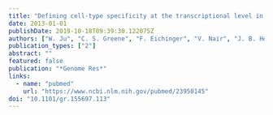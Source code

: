 ```yaml
---
title: "Defining cell-type specificity at the transcriptional level in human disease"
date: 2013-01-01
publishDate: 2019-10-18T09:39:30.122075Z
authors: ["W. Ju", "C. S. Greene", "F. Eichinger", "V. Nair", "J. B. Hodgin", "M. Bitzer", "**Y. S. Lee**", "Q. Zhu", "M. Kehata", "M. Li", "S. Jiang", "M. P. Rastaldi", "C. D. Cohen", "O. G. Troyanskaya", "M. Kretzler"]
publication_types: ["2"]
abstract: ""
featured: false
publication: "*Genome Res*"
links: 
  - name: "pubmed"
    url: "https://www.ncbi.nlm.nih.gov/pubmed/23950145"
doi: "10.1101/gr.155697.113"
---
```


